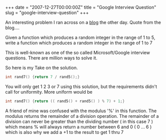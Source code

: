 +++
date = "2007-12-27T00:00:00Z"
title = "Google Interview Question"
slug = "google-interview-question"
+++

An interesting problem I ran across on a 
[blog](http://ariya.blogspot.com/2007/11/random-number-15-to-17.html)
the other day.  Quote from the blog....

Given a function which produces a random integer in the range of 1 to 5, write
a function which produces a random integer in the range of 1 to 7
<!--more-->
This is well-known as one of the so called Microsoft/Google interview
questions. There are million ways to solve it.

So here is my Take on the solution.
``` cpp
int rand7() {return 7 / rand5();}
```
You will only get 1 2 3 or 7 using this solution, but the requirements didn't
call for uniformity. More uniform would be
``` cpp
int rand7() {return (( rand5() + rand5() ) % 7) + 1;}
```
A friend of mine was confused with the modulus '%' in this function. The
modulus returns the remainder of a division operation. The remainder of a
division can never be greater than the dividing number ( in this case 7 ) which
means % will always return a number between 6 and 0 ( 0 ... 6 ) which is also
why we add a +1 to the result to get 1 thru 7
